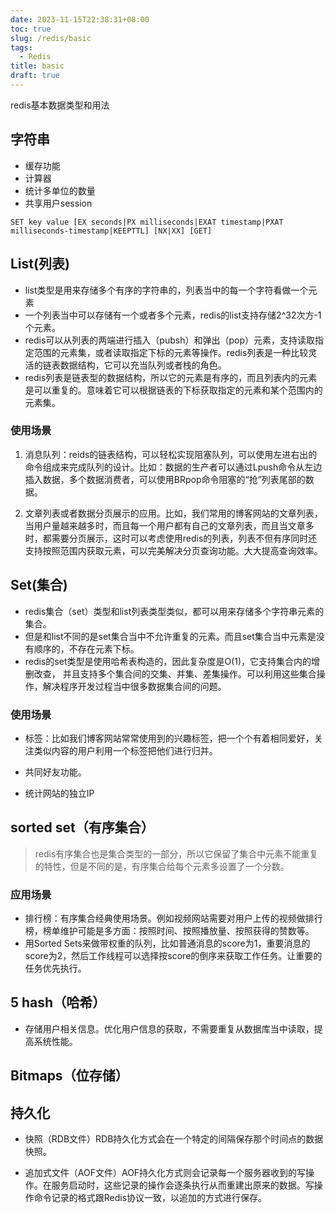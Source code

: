 ```yaml
---
date: 2023-11-15T22:38:31+08:00
toc: true
slug: /redis/basic
tags:
  - Redis
title: basic
draft: true
---
```

<!--abstract-->
redis基本数据类型和用法
<!--more-->

## 字符串

- 缓存功能
- 计算器
- 统计多单位的数量
- 共享用户session

```shell
SET key value [EX seconds|PX milliseconds|EXAT timestamp|PXAT milliseconds-timestamp|KEEPTTL] [NX|XX] [GET]

```

## List(列表)

- list类型是用来存储多个有序的字符串的，列表当中的每一个字符看做一个元素
- 一个列表当中可以存储有一个或者多个元素，redis的list支持存储2^32次方-1个元素。
- redis可以从列表的两端进行插入（pubsh）和弹出（pop）元素，支持读取指定范围的元素集，或者读取指定下标的元素等操作。redis列表是一种比较灵活的链表数据结构，它可以充当队列或者栈的角色。
- redis列表是链表型的数据结构，所以它的元素是有序的，而且列表内的元素是可以重复的。意味着它可以根据链表的下标获取指定的元素和某个范围内的元素集。


### 使用场景
1. 消息队列：reids的链表结构，可以轻松实现阻塞队列，可以使用左进右出的命令组成来完成队列的设计。比如：数据的生产者可以通过Lpush命令从左边插入数据，多个数据消费者，可以使用BRpop命令阻塞的“抢”列表尾部的数据。

2. 文章列表或者数据分页展示的应用。比如，我们常用的博客网站的文章列表，当用户量越来越多时，而且每一个用户都有自己的文章列表，而且当文章多时，都需要分页展示，这时可以考虑使用redis的列表，列表不但有序同时还支持按照范围内获取元素，可以完美解决分页查询功能。大大提高查询效率。


## Set(集合)
- redis集合（set）类型和list列表类型类似，都可以用来存储多个字符串元素的集合。
- 但是和list不同的是set集合当中不允许重复的元素。而且set集合当中元素是没有顺序的，不存在元素下标。
- redis的set类型是使用哈希表构造的，因此复杂度是O(1)，它支持集合内的增删改查，
  并且支持多个集合间的交集、并集、差集操作。可以利用这些集合操作，解决程序开发过程当中很多数据集合间的问题。

### 使用场景
- 标签：比如我们博客网站常常使用到的兴趣标签，把一个个有着相同爱好，关注类似内容的用户利用一个标签把他们进行归并。

- 共同好友功能。

- 统计网站的独立IP

## sorted set（有序集合）

> redis有序集合也是集合类型的一部分，所以它保留了集合中元素不能重复的特性，但是不同的是，有序集合给每个元素多设置了一个分数。

### 应用场景
- 排行榜：有序集合经典使用场景。例如视频网站需要对用户上传的视频做排行榜，榜单维护可能是多方面：按照时间、按照播放量、按照获得的赞数等。
- 用Sorted Sets来做带权重的队列，比如普通消息的score为1，重要消息的score为2，然后工作线程可以选择按score的倒序来获取工作任务。让重要的任务优先执行。


## 5 hash（哈希）

- 存储用户相关信息。优化用户信息的获取，不需要重复从数据库当中读取，提高系统性能。

## Bitmaps（位存储）


## 持久化

- 快照（RDB文件）RDB持久化方式会在一个特定的间隔保存那个时间点的数据快照。

- 追加式文件（AOF文件）AOF持久化方式则会记录每一个服务器收到的写操作。在服务启动时，这些记录的操作会逐条执行从而重建出原来的数据。写操作命令记录的格式跟Redis协议一致，以追加的方式进行保存。


